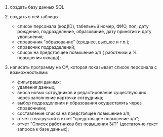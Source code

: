 1. создать базу данных SQL
2. создать в ней таблицы:
    - список персонала (код(ID), табельный номер, ФИО, пол, дату рождения, подразделение, образование, дату принятия и дату увольнения;
    - справочник "образование" (среднее, высшее и т.п.);
    - справочик подразделений;
    - список на предстоящее повышение з/п ( работники и % повышения оклада);

3. написать программу на С#, которая показывает список персонала c возможностьями:
    - фильтрации данных;
    - удаления данных;
    - вноса новых сотрудников и редактирование существующих через заполнение карточки сотрудника;
    - выбор подразделения и образования осуществлять через справочники;
    - составление списка на предстоящее повышение з/п;
    - отчет с выгрузкой в excel "предстоящее повышение з/п";
    - отчет "Список работников без повышения З/П" (достаточно текст запроса к базе данных);
